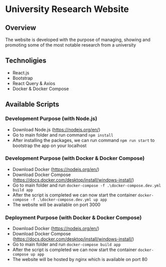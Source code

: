 # University Research Website

## Overview

The website is developed with the purpose of managing, showing and promoting some of the most notable research from a university

## Technoligies

- React.js
- Bootstrap
- React Query & Axios
- Docker & Docker Compose

## Available Scripts

### Development Purpose (with Node.js)

- Download Node.js (https://nodejs.org/en/)
- Go to main folder and run command `npm install`
- After installing the packages, we can run command `npm run start` to bootstrap the app on your localhost

### Development Purpose (with Docker & Docker Compose)

- Download Docker (https://nodejs.org/en/)
- Download Docker Compose (https://docs.docker.com/desktop/install/windows-install/)
- Go to main folder and run `docker-compose -f .\docker-compose.dev.yml build app`
- After the script is completed we can now start the container `docker-compose -f .\docker-compose.dev.yml up app`
- The website will be available on port 3000

### Deployment Purpose (with Docker & Docker Compose)

- Download Docker (https://nodejs.org/en/)
- Download Docker Compose (https://docs.docker.com/desktop/install/windows-install/)
- Go to main folder and run `docker-compose build app`
- After the script is completed we can now start the container `docker-compose up app`
- The website will be hosted by nginx which is available on port 80
